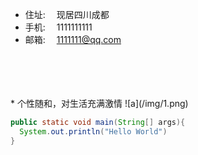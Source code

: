 * 住址:&emsp; 现居四川成都
* 手机:&emsp; 1111111111
* 邮箱:&emsp; 1111111@qq.com  
<br/>
<br/>
<br/>
<br/>
* 个性随和，对生活充满激情
![a](/img/1.png)

```java
public static void main(String[] args){
  System.out.println("Hello World")
}
```

